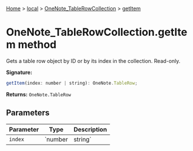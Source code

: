[Home](./index) &gt; [local](local.md) &gt; [OneNote\_TableRowCollection](local.onenote_tablerowcollection.md) &gt; [getItem](local.onenote_tablerowcollection.getitem.md)

# OneNote\_TableRowCollection.getItem method

Gets a table row object by ID or by its index in the collection. Read-only.

**Signature:**
```javascript
getItem(index: number | string): OneNote.TableRow;
```
**Returns:** `OneNote.TableRow`

## Parameters

|  Parameter | Type | Description |
|  --- | --- | --- |
|  `index` | `number | string` |  |

